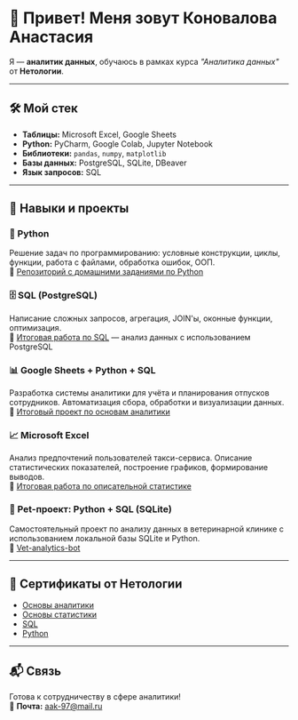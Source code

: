 # 👋 Привет! Меня зовут Коновалова Анастасия

Я — **аналитик данных**, обучаюсь в рамках курса *"Аналитика данных"* от **Нетологии**.

---

## 🛠️ Мой стек

- **Таблицы:** Microsoft Excel, Google Sheets  
- **Python:** PyCharm, Google Colab, Jupyter Notebook  
- **Библиотеки:** `pandas`, `numpy`, `matplotlib`  
- **Базы данных:** PostgreSQL, SQLite, DBeaver  
- **Язык запросов:** SQL  

---

## 💼 Навыки и проекты

### 🐍 Python
Решение задач по программированию: условные конструкции, циклы, функции, работа с файлами, обработка ошибок, ООП.  
📌 [Репозиторий с домашними заданиями по Python](https://github.com/Konvet/Python-dz)

### 🗄️ SQL (PostgreSQL)
Написание сложных запросов, агрегация, JOIN'ы, оконные функции, оптимизация.  
📌 [Итоговая работа по SQL](https://github.com/Konvet/SQL) — анализ данных с использованием PostgreSQL

### 📊 Google Sheets + Python + SQL
Разработка системы аналитики для учёта и планирования отпусков сотрудников. Автоматизация сбора, обработки и визуализации данных.  
📌 [Итоговый проект по основам аналитики](https://github.com/Konvet/Fundamentals-of-analytics)

### 📈 Microsoft Excel
Анализ предпочтений пользователей такси-сервиса. Описание статистических показателей, построение графиков, формирование выводов.  
📌 [Итоговая работа по описательной статистике](https://github.com/Konvet/Basic-of-statistic)

### 🐾 Pet-проект: Python + SQL (SQLite)
Самостоятельный проект по анализу данных в ветеринарной клинике с использованием локальной базы SQLite и Python.  
📌 [Vet-analytics-bot](https://github.com/Konvet/Vet-analytics-bot)

---

## 📜 Сертификаты от Нетологии

- [Основы аналитики](https://github.com/Konvet/Konvet/blob/main/%D0%A1%D0%B5%D1%80%D1%82%D0%B8%D1%84%D0%B8%D0%BA%D0%B0%D1%82_%D0%BE%D1%81%D0%BD%D0%BE%D0%B2%D1%8B_%D0%B0%D0%BD%D0%B0%D0%BB%D0%B8%D1%82%D0%B8%D0%BA%D0%B8.jpeg)
- [Основы статистики](https://github.com/Konvet/Konvet/blob/main/%D0%A1%D0%B5%D1%80%D1%82%D0%B8%D1%84%D0%B8%D0%BA%D0%B0%D1%82_%D1%81%D1%82%D0%B0%D1%82%D0%B8%D1%81%D1%82%D0%B8%D0%BA%D0%B0.jpeg)
- [SQL](https://github.com/Konvet/Konvet/blob/main/%D0%A1%D0%B5%D1%80%D1%82%D0%B8%D1%84%D0%B8%D0%BA%D0%B0%D1%82_SQL.jpeg)
- [Python](https://github.com/Konvet/Konvet/blob/main/%D0%A1%D0%B5%D1%80%D1%82%D0%B8%D1%84%D0%B8%D0%BA%D0%B0%D1%82_Python.jpeg)

---

## 📬 Связь

Готова к сотрудничеству в сфере аналитики!  
📧 **Почта:** [aak-97@mail.ru](mailto:aak-97@mail.ru)
